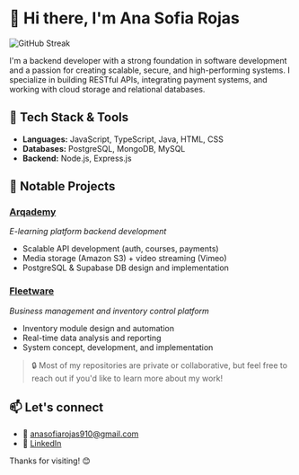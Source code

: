 # 👋 Hi there, I'm Ana Sofia Rojas
![GitHub Streak](https://github-readme-streak-stats.herokuapp.com/?user=sofiarojas910&theme=tokyonight)


I'm a backend developer with a strong foundation in software development and a passion for creating scalable, secure, and high-performing systems. I specialize in building RESTful APIs, integrating payment systems, and working with cloud storage and relational databases.

## 🔧 Tech Stack & Tools
- **Languages:** JavaScript, TypeScript, Java, HTML, CSS
- **Databases:** PostgreSQL, MongoDB, MySQL
- **Backend:** Node.js, Express.js

## 📌 Notable Projects

### [Arqademy](https://arqademy.com.mx)
_E-learning platform backend development_
- Scalable API development (auth, courses, payments)
- Media storage (Amazon S3) + video streaming (Vimeo)
- PostgreSQL & Supabase DB design and implementation

### [Fleetware](https://fleetwarecfm.com/home)
_Business management and inventory control platform_
- Inventory module design and automation
- Real-time data analysis and reporting
- System concept, development, and implementation

> 🔒 Most of my repositories are private or collaborative, but feel free to reach out if you'd like to learn more about my work!

## 📫 Let's connect
- 📧 anasofiarojas910@gmail.com  
- 💼 [LinkedIn](https://linkedin.com/in/ana-sofia-rojas-465421272)  

Thanks for visiting! 😊
